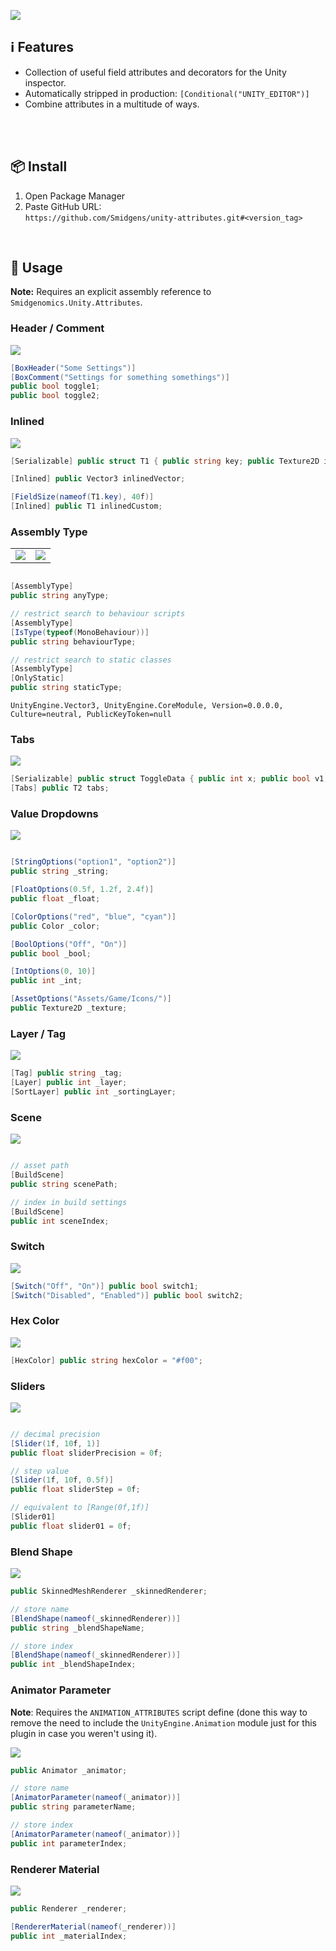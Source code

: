 ![](/.github/.banner.png?raw=true "")

## ℹ️ Features

* Collection of useful field attributes and decorators for the Unity inspector.
* Automatically stripped in production: `[Conditional("UNITY_EDITOR")]`
* Combine attributes in a multitude of ways.

<br/>

<br/>

## 📦 Install

1. Open Package Manager
2. Paste GitHub URL:\
`https://github.com/Smidgens/unity-attributes.git#<version_tag>`


<br/>

## 🚀 Usage

**Note:** Requires an explicit assembly reference to `Smidgenomics.Unity.Attributes`.

### Header / Comment


<img src="/.github/preview/decorators.png" />

```cs
[BoxHeader("Some Settings")]
[BoxComment("Settings for something somethings")]
public bool toggle1;
public bool toggle2;
```


### Inlined


<img src="/.github/preview/inlined.png" />

```cs
[Serializable] public struct T1 { public string key; public Texture2D icon; }

[Inlined] public Vector3 inlinedVector;

[FieldSize(nameof(T1.key), 40f)]
[Inlined] public T1 inlinedCustom;

```

### Assembly Type

<table>

<tr>
<td>
<img src="/.github/preview/assemblytype.png" />
</td>
<td>
<img src="/.github/preview/typefind.png" />
</td>


</tr>

</table>

```cs

[AssemblyType]
public string anyType;

// restrict search to behaviour scripts
[AssemblyType]
[IsType(typeof(MonoBehaviour))]
public string behaviourType;

// restrict search to static classes
[AssemblyType]
[OnlyStatic]
public string staticType;
```
```
UnityEngine.Vector3, UnityEngine.CoreModule, Version=0.0.0.0, Culture=neutral, PublicKeyToken=null
```

### Tabs

<img src="/.github/preview/tabs.png" />

```cs
[Serializable] public struct ToggleData { public int x; public bool v1, v2, v3; }
[Tabs] public T2 tabs;
```


### Value Dropdowns

<img src="/.github/preview/options.png" />


```cs

[StringOptions("option1", "option2")]
public string _string;

[FloatOptions(0.5f, 1.2f, 2.4f)]
public float _float;

[ColorOptions("red", "blue", "cyan")]
public Color _color;

[BoolOptions("Off", "On")]
public bool _bool;

[IntOptions(0, 10)] 
public int _int;

[AssetOptions("Assets/Game/Icons/")]
public Texture2D _texture;
```

### Layer / Tag


<img src="/.github/preview/layer.png" />

```cs
[Tag] public string _tag;
[Layer] public int _layer;
[SortLayer] public int _sortingLayer;
```


### Scene


<img src="/.github/preview/buildscene.png" />

```cs

// asset path
[BuildScene]
public string scenePath;

// index in build settings
[BuildScene]
public int sceneIndex;

```




### Switch

<img src="/.github/preview/switch.png" />

```cs
[Switch("Off", "On")] public bool switch1;
[Switch("Disabled", "Enabled")] public bool switch2;
```

### Hex Color

<img src="/.github/preview/hexcolor.png" />

```cs
[HexColor] public string hexColor = "#f00";
```


### Sliders

<img src="/.github/preview/sliders.png" />

```cs

// decimal precision
[Slider(1f, 10f, 1)]
public float sliderPrecision = 0f;

// step value
[Slider(1f, 10f, 0.5f)]
public float sliderStep = 0f;

// equivalent to [Range(0f,1f)]
[Slider01] 
public float slider01 = 0f;
```


### Blend Shape

<img src="/.github/preview/blendshape.png" />

```cs
public SkinnedMeshRenderer _skinnedRenderer;

// store name
[BlendShape(nameof(_skinnedRenderer))]
public string _blendShapeName;

// store index
[BlendShape(nameof(_skinnedRenderer))]
public int _blendShapeIndex;
```


### Animator Parameter

**Note**: Requires the `ANIMATION_ATTRIBUTES` script define (done this way to remove the need to include the `UnityEngine.Animation` module just for this plugin in case you weren't using it).

<img src="/.github/preview/animatorparameter.png" />

```cs
public Animator _animator;

// store name
[AnimatorParameter(nameof(_animator))]
public string parameterName;

// store index
[AnimatorParameter(nameof(_animator))]
public int parameterIndex;
```


### Renderer Material

<img src="/.github/preview/renderermaterial.png" />

```cs
public Renderer _renderer;

[RendererMaterial(nameof(_renderer))]
public int _materialIndex;
```


